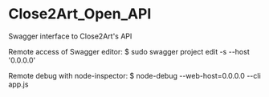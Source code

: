 # Close2Art_Open_API
Swagger interface to Close2Art's API

Remote access of Swagger editor:
$ sudo swagger project edit -s --host '0.0.0.0'

Remote debug with node-inspector:
$ node-debug --web-host=0.0.0.0 --cli app.js
